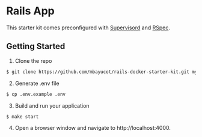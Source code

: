 # Rails App

This starter kit comes preconfigured with [Supervisord](http://supervisord.org/) and [RSpec](https://rspec.info/).

## Getting Started

1. Clone the repo
```sh
$ git clone https://github.com/mbayucot/rails-docker-starter-kit.git myapp && cd $_
```
2. Generate .env file
```sh
$ cp .env.example .env
```
3. Build and run your application
```sh
$ make start
```
4. Open a browser window and navigate to http://localhost:4000.
